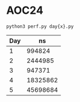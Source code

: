 # AOC24

`python3 perf.py day{x}.py`

| Day |   ns    |
|-----|---------|
|  1  |  994824  |
|  2  |  2444985 |
|  3  |  947371  |
|  4  | 18325862 |
|  5  | 45698684 |